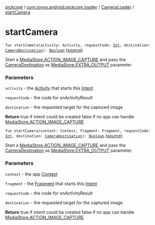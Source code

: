 [pickcore](../../index.md) / [com.lovoo.android.pickcore.loader](../index.md) / [CameraLoader](index.md) / [startCamera](./start-camera.md)

# startCamera

`fun startCamera(activity: Activity, requestCode: `[`Int`](https://kotlinlang.org/api/latest/jvm/stdlib/kotlin/-int/index.html)`, destination: `[`CameraDestination`](../../com.lovoo.android.pickcore.contract/-camera-destination/index.md)`): `[`Boolean`](https://kotlinlang.org/api/latest/jvm/stdlib/kotlin/-boolean/index.html) [(source)](https://github.com/lovoo/android-pickpic/blob/master/pickcore/pickcore/src/main/kotlin/com/lovoo/android/pickcore/loader/CameraLoader.kt#L60)

Start a [MediaStore.ACTION_IMAGE_CAPTURE](#) and pass the [CameraDestination](../../com.lovoo.android.pickcore.contract/-camera-destination/index.md) as [MediaStore.EXTRA_OUTPUT](#) parameter.

### Parameters

`activity` - the [Activity](#) that starts this [Intent](#)

`requestCode` - the code for onActivityResult

`destination` - the requested target for the captured image

**Return**
true if intent could be created false if no app can handle [MediaStore.ACTION_IMAGE_CAPTURE](#)

`fun startCamera(context: Context, fragment: Fragment, requestCode: `[`Int`](https://kotlinlang.org/api/latest/jvm/stdlib/kotlin/-int/index.html)`, destination: `[`CameraDestination`](../../com.lovoo.android.pickcore.contract/-camera-destination/index.md)`): `[`Boolean`](https://kotlinlang.org/api/latest/jvm/stdlib/kotlin/-boolean/index.html) [(source)](https://github.com/lovoo/android-pickpic/blob/master/pickcore/pickcore/src/main/kotlin/com/lovoo/android/pickcore/loader/CameraLoader.kt#L76)

Start a [MediaStore.ACTION_IMAGE_CAPTURE](#) and pass the [CameraDestination](../../com.lovoo.android.pickcore.contract/-camera-destination/index.md) as [MediaStore.EXTRA_OUTPUT](#) parameter.

### Parameters

`context` - the app [Context](#)

`fragment` - the [Fragment](#) that starts this [Intent](#)

`requestCode` - the code for onActivityResult

`destination` - the requested target for the captured image

**Return**
true if intent could be created false if no app can handle [MediaStore.ACTION_IMAGE_CAPTURE](#)

